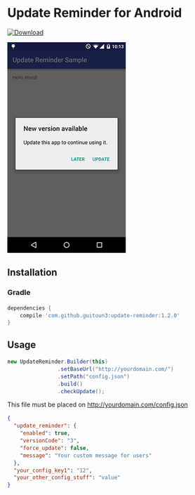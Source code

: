 Update Reminder for Android
===

[ ![Download](https://api.bintray.com/packages/guitoun3/maven/update-reminder/images/download.svg) ](https://bintray.com/guitoun3/maven/update-reminder/_latestVersion)


![Sample](sample/images/screenshot.png "Sample")


## Installation

### Gradle

```groovy
dependencies {
    compile 'com.github.guitoun3:update-reminder:1.2.0'
}
```

## Usage

```java
new UpdateReminder.Builder(this)
                .setBaseUrl("http://yourdomain.com/")
                .setPath("config.json")
                .build()
                .checkUpdate();
```

This file must be placed on http://yourdomain.com/config.json

```json
{
  "update_reminder": {
    "enabled": true,
    "versionCode": "3",
    "force_update": false,
    "message": "Your custom message for users"
  },
  "your_config_key1": "12",
  "your_other_config_stuff": "value"
}
```